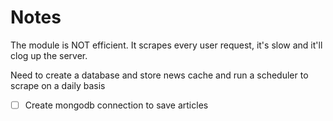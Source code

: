 # Notes
The module is NOT efficient. It scrapes every user request, it's slow and it'll clog up the server. 

Need to create a database and store news cache and run a scheduler to scrape on a daily basis

- [ ] Create mongodb connection to save articles